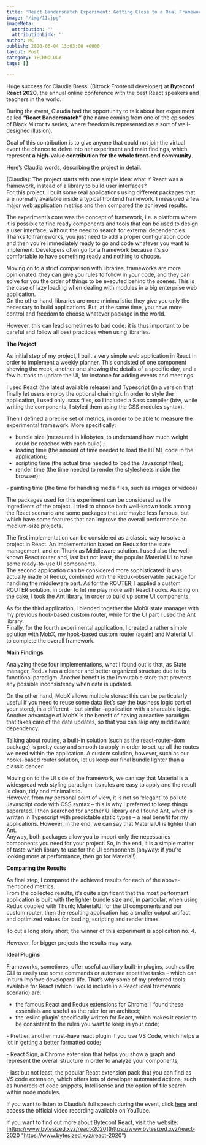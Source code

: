 ```yaml
---
title: 'React Bandersnatch Experiment: Getting Close to a Real Framework'
image: "/img/11.jpg"
imageMeta:
  attribution: ''
  attributionLink: ''
author: MC
publish: 2020-06-04 13:03:00 +0000
layout: Post
category: TECHNOLOGY
tags: []

---
```

Huge success for Claudia Bressi (Bitrock Frontend developer) at **Byteconf React 2020**, the annual online conference with the best React speakers and teachers in the world.

During the event, Claudia had the opportunity to talk about her experiment called **“React Bandersnatch”** (the name coming from one of the episodes of Black Mirror tv series, where freedom is represented as a sort of well-designed illusion).

Goal of this contribution is to give anyone that could not join the virtual event the chance to delve into her experiment and main findings, which represent **a high-value contribution for the whole front-end community**.

Here’s Claudia words, describing the project in detail.

(Claudia): The project starts with one simple idea: what if React was a framework, instead of a library to build user interfaces?   
 For this project, I built some real applications using different packages that are normally available inside a typical frontend framework. I measured a few major web application metrics and then compared the achieved results.

The experiment’s core was the concept of framework, i.e. a platform where it is possible to find ready components and tools that can be used to design a user interface, without the need to search for external dependencies.  
 Thanks to frameworks, you just need to add a proper configuration code and then you’re immediately ready to go and code whatever you want to implement. Developers often go for a framework because it’s so comfortable to have something ready and nothing to choose.

Moving on to a strict comparison with libraries, frameworks are more opinionated: they can give you rules to follow in your code, and they can solve for you the order of things to be executed behind the scenes. This is the case of lazy loading when dealing with modules in a big enterprise web application.  
 On the other hand, libraries are more minimalistic: they give you only the necessary to build applications. But, at the same time, you have more control and freedom to choose whatever package in the world.

However, this can lead sometimes to bad code: it is thus important to be careful and follow all best practices when using libraries.

  
 

**The Project**

  
 As initial step of my project, I built a very simple web application in React in order to implement a weekly planner. This consisted of one component showing the week, another one showing the details of a specific day, and a few buttons to update the UI, for instance for adding events and meetings.

I used React (the latest available release) and Typescript (in a version that finally let users employ the optional chaining). In order to style the application, I used only .scss files, so I included a Sass compiler (btw, while writing the components, I styled them using the CSS modules syntax).

Then I defined a precise set of metrics, in order to be able to measure the experimental framework. More specifically:  
 - bundle size (measured in kilobytes, to understand how much weight could be reached with each build) ;  
 - loading time (the amount of time needed to load the HTML code in the application);  
 - scripting time (the actual time needed to load the Javascript files);  
 - render time (the time needed to render the stylesheets inside the browser);

\- painting time (the time for handling media files, such as images or videos)

The packages used for this experiment can be considered as the ingredients of the project. I tried to choose both well-known tools among the React scenario and some packages that are maybe less famous, but which have some features that can improve the overall performance on medium-size projects.

  
 The first implementation can be considered as a classic way to solve a project in React. An implementation based on Redux for the state management, and on Thunk as Middleware solution. I used also the well-known React router and, last but not least, the popular Material UI to have some ready-to-use UI components.  
 The second application can be considered more sophisticated: it was actually made of Redux, combined with the Redux-observable package for handling the middleware part. As for the ROUTER, I applied a custom ROUTER solution, in order to let me play more with React hooks. As icing on the cake, I took the Ant library, in order to build up some UI components.

As for the third application, I blended together the MobX state manager with my previous hook-based custom router, while for the UI part I used the Ant library.  
 Finally, for the fourth experimental application, I created a rather simple solution with MobX, my hook-based custom router (again) and Material UI to complete the overall framework.

**Main Findings**

Analyzing these four implementations, what I found out is that, as State manager, Redux has a cleaner and better organized structure due to its functional paradigm. Another benefit is the immutable store that prevents any possible inconsistency when data is updated.

  
 On the other hand, MobX allows multiple stores: this can be particularly useful if you need to reuse some data (let’s say the business logic part of your store), in a different – but similar –application with a shareable logic.  
 Another advantage of MobX is the benefit of having a reactive paradigm that takes care of the data updates, so that you can skip any middleware dependency.

Talking about routing, a built-in solution (such as the react-router-dom package) is pretty easy and smooth to apply in order to set-up all the routes we need within the application. A custom solution, however, such as our hooks-based router solution, let us keep our final bundle lighter than a classic dancer.  
 

Moving on to the UI side of the framework, we can say that Material is a widespread web styling paradigm: its rules are easy to apply and the result is clean, tidy and minimalistic.  
 However, from my personal point of view, it is not so ‘elegant’ to pollute Javascript code with CSS syntax – this is why I preferred to keep things separated. I then searched for another UI library and I found Ant, which is written in Typescript with predictable static types – a real benefit for my applications. However, in the end, we can say that MaterialUI is lighter than Ant.  
 Anyway, both packages allow you to import only the necessaries components you need for your project. So, in the end, it is a simple matter of taste which library to use for the UI components (anyway: if you’re looking more at performance, then go for Material!)

**Comparing the Results**

As final step, I compared the achieved results for each of the above-mentioned metrics.  
 From the collected results, it’s quite significant that the most performant application is built with the lighter bundle size and, in particular, when using Redux coupled with Thunk; MaterialUI for the UI components and our custom router, then the resulting application has a smaller output artifact and optimized values for loading, scripting and render times.

To cut a long story short, the winner of this experiment is application no. 4.

However, for bigger projects the results may vary.

**Ideal Plugins**  
   
 Frameworks, sometimes, offer useful auxiliary built-in plugins, such as the CLI to easily use some commands or automate repetitive tasks – which can in turn improve developers’ life. That’s why some of my preferred tools available for React (which I would include in a React ideal framework scenario) are:

  
 - the famous React and Redux extensions for Chrome: I found these essentials and useful as the ruler for an architect;  
 - the ‘eslint-plugin’ specifically written for React, which makes it easier to be consistent to the rules you want to keep in your code;

\- Prettier, another must-have react plugin if you use VS Code, which helps a lot in getting a better formatted code;

\- React Sign, a Chrome extension that helps you show a graph and represent the overall structure in order to analyze your components;

\- last but not least, the popular React extension pack that you can find as VS code extension, which offers lots of developer automated actions, such as hundreds of code snippets, Intellisense and the option of file search within node modules.

If you want to listen to Claudia’s full speech during the event, click [here](https://www.youtube.com/watch?v=hCURSlsjnoA) and access the official video recording available on YouTube.

If you want to find out more about Byteconf React, visit the website: [https://www.bytesized.xyz/react-2020](https://www.bytesized.xyz/react-2020 "https://www.bytesized.xyz/react-2020")

  
 
